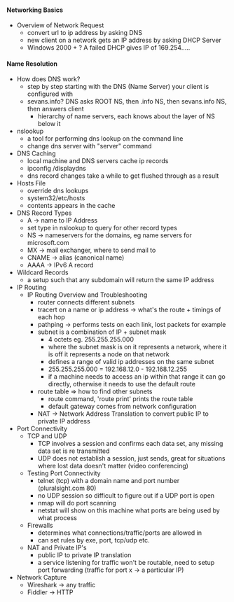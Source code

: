 #### Networking Basics
* Overview of Network Request
  * convert url to ip address by asking DNS
  * new client on a network gets an IP address by asking DHCP Server
  * Windows 2000 + ? A failed DHCP gives IP of 169.254.....
#### Name Resolution
* How does DNS work?
  * step by step starting with the DNS (Name Server) your client is configured with
  * sevans.info? DNS asks ROOT NS, then .info NS, then sevans.info NS, then answers client
    * hierarchy of name servers, each knows about the layer of NS below it 
* nslookup
  * a tool for performing dns lookup on the command line 
  * change dns server with "server" command
* DNS Caching 
  * local machine and DNS servers cache ip records
  * ipconfig /displaydns
  * dns record changes take a while to get flushed through as a result
* Hosts File
  * override dns lookups
  * system32/etc/hosts
  * contents appears in the cache
* DNS Record Types
  *  A -> name to IP Address
  *  set type in nslookup to query for other record types
  *  NS -> nameservers for the domains, eg name servers for microsoft.com
  *  MX -> mail exchanger, where to send mail to
  *  CNAME -> alias (canonical name)
  *  AAAA -> IPv6 A record
* Wildcard Records
	* a setup such that any subdomain will return the same IP address
* IP Routing
	* IP Routing Overview and Troubleshooting
		* router connects different subnets
		* tracert on a name or ip address -> what's the route + timings of each hop
		* pathping -> performs tests on each link, lost packets for example
		* subnet is a combination of IP + subnet mask
			* 4 octets eg. 255.255.255.000
			* where the subnet mask is on it represents a network, where it is off it represents a node on that network
			* defines a range of valid ip addresses on the same subnet
			* 255.255.255.000  = 192.168.12.0 - 192.168.12.255
			* if a machine needs to access an ip within that range it can go directly, otherwise it needs to use the default route
		* route table => how to find other subnets
			* route command, 'route print' prints the route table
			* default gateway comes from network configuration
		* NAT -> Network Address Translation to convert public IP to private IP address
* Port Connectivity
	* TCP and UDP 
		* TCP involves a session and confirms each data set, any missing data set is re transmitted
		* UDP does not establish a session, just sends, great for situations where lost data doesn't matter (video conferencing)
	* Testing Port Connectivity
		* telnet (tcp) with a domain name and port number (pluralsight.com 80)
		* no UDP session so difficult to figure out if a UDP port is open
		* nmap will do port scanning
		* netstat will show on this machine what ports are being used by what process
	* Firewalls
		* determines what connections/traffic/ports are allowed in
		* can set rules by exe, port, tcp/udp etc.
	* NAT and Private IP's
		* public IP to private IP translation
		* a service listening for traffic won't be routable, need to setup port forwarding (traffic for port x -> a particular IP)
* Network Capture
	* Wireshark -> any traffic
	* Fiddler -> HTTP